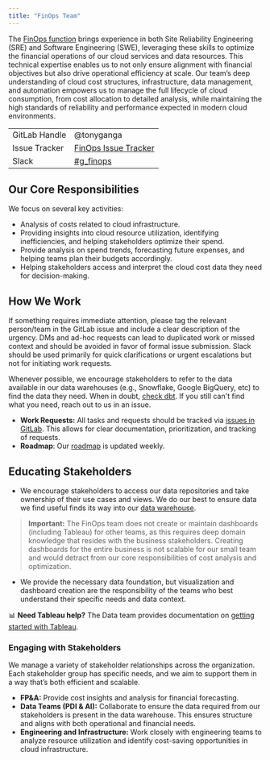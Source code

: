 ```yaml
---
title: "FinOps Team"
---
```


The [FinOps function](../../../../../job-families/engineering/infrastructure/site-reliability-engineer#finops) brings experience in both Site Reliability Engineering (SRE) and Software Engineering (SWE), leveraging these skills to optimize the financial operations of our cloud services and data resources. This technical expertise enables us to not only ensure alignment with financial objectives but also drive operational efficiency at scale. Our team’s deep understanding of cloud cost structures, infrastructure, data management, and automation empowers us to manage the full lifecycle of cloud consumption, from cost allocation to detailed analysis, while maintaining the high standards of reliability and performance expected in modern cloud environments.

|  |  |
|--|--|
| GitLab Handle | @tonyganga |
| Issue Tracker | [FinOps Issue Tracker](https://gitlab.com/gitlab-com/gl-infra/finops/team/-/boards/5046766) |
| Slack | [#g_finops](https://gitlab.enterprise.slack.com/archives/C05KWUER6SV) |

## Our Core Responsibilities

We focus on several key activities:

- Analysis of costs related to cloud infrastructure.
- Providing insights into cloud resource utilization, identifying inefficiencies, and helping stakeholders optimize their spend.
- Provide analysis on spend trends, forecasting future expenses, and helping teams plan their budgets accordingly.
- Helping stakeholders access and interpret the cloud cost data they need for decision-making.

## How We Work

If something requires immediate attention, please tag the relevant person/team in the GitLab issue and include a clear description of the urgency. 
DMs and ad-hoc requests can lead to duplicated work or missed context and should be avoided in favor of formal issue submission. Slack should be used primarily for quick clarifications or urgent escalations but not for initiating work requests.

Whenever possible, we encourage stakeholders to refer to the data available in our data warehouses (e.g., Snowflake, Google BigQuery, etc) to find the data they need. When in doubt, [check dbt](https://dbt.gitlabdata.com/#!/overview). If you still can't find what you need, reach out to us in an issue. 

- **Work Requests:** All tasks and requests should be tracked via [issues in GitLab](https://gitlab.com/gitlab-com/gl-infra/finops/team/-/issues/new). This allows for clear documentation, prioritization, and tracking of requests.
- **Roadmap**: Our [roadmap](https://gitlab.com/gitlab-com/gl-infra/finops/team/-/issues/198) is updated weekly.

## Educating Stakeholders

- We encourage stakeholders to access our data repositories and take ownership of their use cases and views. We do our best to ensure data we find useful finds its way into our [data warehouse](../../../../enterprise-data/platform/_index.md).

> **Important:** The FinOps team does not create or maintain dashboards (including Tableau) for other teams, as this requires deep domain knowledge that resides with the business stakeholders. Creating dashboards for the entire business is not scalable for our small team and would detract from our core responsibilities of cost analysis and optimization.

- We provide the necessary data foundation, but visualization and dashboard creation are the responsibility of the teams who best understand their specific needs and data context.

📊 **Need Tableau help?** The Data team provides documentation on [getting started with Tableau](../../../../enterprise-data/organization/programs/data-for-product-managers/index.md).

### Engaging with Stakeholders

We manage a variety of stakeholder relationships across the organization. Each stakeholder group has specific needs, and we aim to support them in a way that’s both efficient and scalable.

- **FP&A:** Provide cost insights and analysis for financial forecasting.
- **Data Teams (PDI & AI):** Collaborate to ensure the data required from our stakeholders is present in the data warehouse. This ensures structure and aligns with both operational and financial needs.
- **Engineering and Infrastructure:** Work closely with engineering teams to analyze resource utilization and identify cost-saving opportunities in cloud infrastructure.
